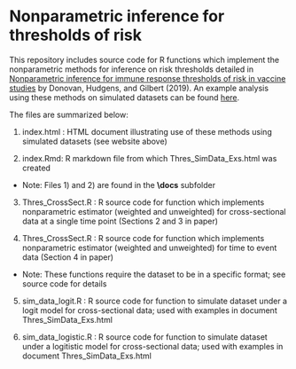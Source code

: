 Nonparametric inference for thresholds of risk
======

This repository includes source code for R functions which implement the nonparametric methods for inference on risk thresholds detailed 
in [Nonparametric inference for immune response thresholds of risk in vaccine studies](https://www.ncbi.nlm.nih.gov/pubmed/31285781) by Donovan, Hudgens, and Gilbert (2019).  An example analysis using these methods on simulated datasets can be found [here](https://kmdono02.github.io/Risk_Threshold/).

The files are summarized below:

1) index.html : HTML document illustrating use of these methods using simulated datasets (see website above)

2) index.Rmd: R markdown file from which Thres_SimData_Exs.html was created

* Note: Files 1) and 2) are found in the **\docs** subfolder

3) Thres_CrossSect.R : R source code for function which implements nonparametric estimator (weighted and unweighted) for cross-sectional data at a single time point (Sections 2 and 3 in paper)

4) Thres_CrossSect.R : R source code for function which implements nonparametric estimator (weighted and unweighted) for time to event data (Section 4 in paper)

* Note: These functions require the dataset to be in a specific format; see source code for details

5) sim_data_logit.R : R source code for function to simulate dataset under a logit model for cross-sectional data; used with examples in document Thres_SimData_Exs.html

6) sim_data_logistic.R : R source code for function to simulate dataset under a logitistic model for cross-sectional data; used with 
                         examples in document Thres_SimData_Exs.html
